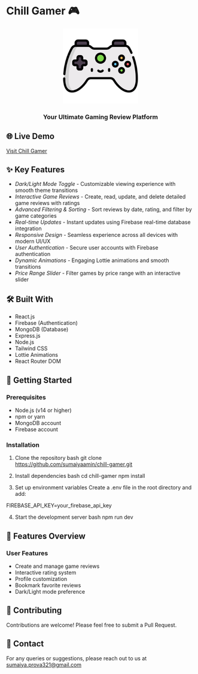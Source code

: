# Chill Gamer 🎮

<div align="center">
  <img src="./src/assets/game-logo.png" alt="Chill Gamer Logo" width="200"/>
  
  ### Your Ultimate Gaming Review Platform
</div>

## 🌐 Live Demo
[Visit Chill Gamer](https://chill-gamer-68a9e.firebaseapp.com/)

## ✨ Key Features

- *Dark/Light Mode Toggle* - Customizable viewing experience with smooth theme transitions
- *Interactive Game Reviews* - Create, read, update, and delete detailed game reviews with ratings
- *Advanced Filtering & Sorting* - Sort reviews by date, rating, and filter by game categories
- *Real-time Updates* - Instant updates using Firebase real-time database integration
- *Responsive Design* - Seamless experience across all devices with modern UI/UX
- *User Authentication* - Secure user accounts with Firebase authentication
- *Dynamic Animations* - Engaging Lottie animations and smooth transitions
- *Price Range Slider* - Filter games by price range with an interactive slider

## 🛠 Built With

- React.js
- Firebase (Authentication) 
- MongoDB  (Database)
- Express.js
- Node.js
- Tailwind CSS
- Lottie Animations
- React Router DOM

## 🚀 Getting Started

### Prerequisites
- Node.js (v14 or higher)
- npm or yarn
- MongoDB account
- Firebase account

### Installation

1. Clone the repository
bash
git clone https://github.com/sumaiyaamin/chill-gamer.git


2. Install dependencies
bash
cd chill-gamer
npm install


3. Set up environment variables
Create a .env file in the root directory and add:


FIREBASE_API_KEY=your_firebase_api_key


4. Start the development server
bash
npm run dev


## 📱 Features Overview

### User Features
- Create and manage game reviews
- Interactive rating system
- Profile customization
- Bookmark favorite reviews
- Dark/Light mode preference


## 🤝 Contributing

Contributions are welcome! Please feel free to submit a Pull Request.



## 👥 Contact

For any queries or suggestions, please reach out to us at sumaiya.prova321@gmail.com
